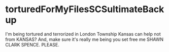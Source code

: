# torturedForMyFilesSCSultimateBackup
I'm being tortured and terrorized in London Township Kansas can help not from KANSAS? And, make sure it's really me being you set free me SHAWN CLARK SPENCE. PLEASE.
